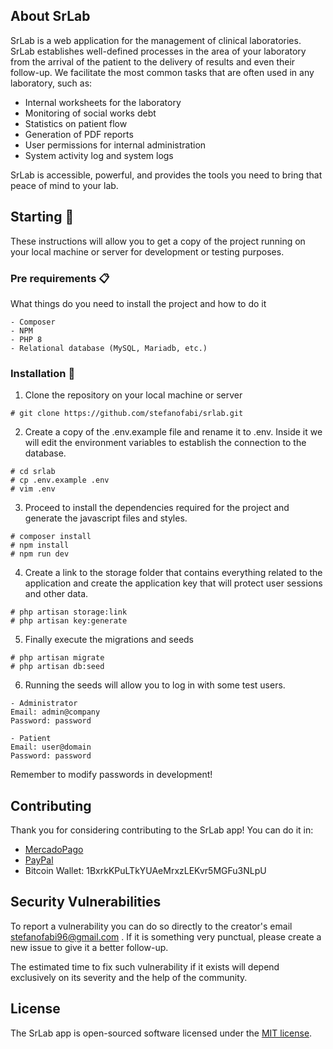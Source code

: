 ## About SrLab

SrLab is a web application for the management of clinical laboratories. SrLab establishes well-defined processes in the area of your laboratory from the arrival of the patient to the delivery of results and even their follow-up. We facilitate the most common tasks that are often used in any laboratory, such as:

- Internal worksheets for the laboratory
- Monitoring of social works debt
- Statistics on patient flow
- Generation of PDF reports
- User permissions for internal administration
- System activity log and system logs

SrLab is accessible, powerful, and provides the tools you need to bring that peace of mind to your lab.

## Starting 🚀

These instructions will allow you to get a copy of the project running on your local machine or server for development or testing purposes.

### Pre requirements 📋

What things do you need to install the project and how to do it

```
- Composer
- NPM
- PHP 8
- Relational database (MySQL, Mariadb, etc.)
```

### Installation 🔧

1. Clone the repository on your local machine or server

```
# git clone https://github.com/stefanofabi/srlab.git
```

2. Create a copy of the .env.example file and rename it to .env. Inside it we will edit the environment variables to establish the connection to the database.

```
# cd srlab
# cp .env.example .env
# vim .env
```

3. Proceed to install the dependencies required for the project and generate the javascript files and styles.

```
# composer install
# npm install
# npm run dev
```
4. Create a link to the storage folder that contains everything related to the application and create the application key that will protect user sessions and other data.

```
# php artisan storage:link
# php artisan key:generate
```

5. Finally execute the migrations and seeds

```
# php artisan migrate
# php artisan db:seed
```

6. Running the seeds will allow you to log in with some test users.
```
- Administrator 
Email: admin@company
Password: password

- Patient
Email: user@domain
Password: password
```

Remember to modify passwords in development!

## Contributing

Thank you for considering contributing to the SrLab app! You can do it in:
- [MercadoPago](https://www.mercadopago.com/mla/debits/new?preapproval_plan_id=2c93808477025e4f017704a6960805b5)
- [PayPal](https://www.paypal.com/cgi-bin/webscr?cmd=_s-xclick&hosted_button_id=UHXMAB3HMS9CG)
- Bitcoin Wallet: 1BxrkKPuLTkYUAeMrxzLEKvr5MGFu3NLpU

## Security Vulnerabilities

To report a vulnerability you can do so directly to the creator's email stefanofabi96@gmail.com . If it is something very punctual, please create a new issue to give it a better follow-up.

The estimated time to fix such vulnerability if it exists will depend exclusively on its severity and the help of the community.

## License

The SrLab app is open-sourced software licensed under the [MIT license](https://opensource.org/licenses/MIT).
